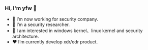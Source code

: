 

<!--
**dbgyfw/dbgyfw** is a ✨ _special_ ✨ repository because its `README.md` (this file) appears on your GitHub profile.

Here are some ideas to get you started:

- 🔭 I’m currently working on ...
- 🌱 I’m currently learning ...
- 👯 I’m looking to collaborate on ...
- 🤔 I’m looking for help with ...
- 💬 Ask me about ...
- 📫 How to reach me: ...
- 😄 Pronouns: ...
- ⚡ Fun fact: ...
-->

### Hi, I'm yfw 👋

- 🔭 I’m now working for security company.
- 🌱 I’m a security researcher. 
- 🤔 I am interested in windows kernel、linux kernel and security architecture.
- ❤️ I’m currently develop xdr/edr product.




